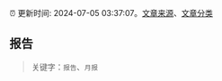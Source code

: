 :alarm_clock: 更新时间: 2024-07-05 03:37:07。[文章来源](/README.md)、[文章分类](/TAGS.md)

## 报告


> 关键字：`报告`、`月报`



